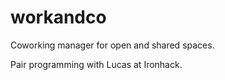 # workandco
Coworking manager for open and shared spaces.

Pair programming with Lucas at Ironhack. 
